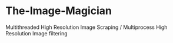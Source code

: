 # The-Image-Magician
Multithreaded High Resolution Image Scraping / Multiprocess High Resolution Image filtering

